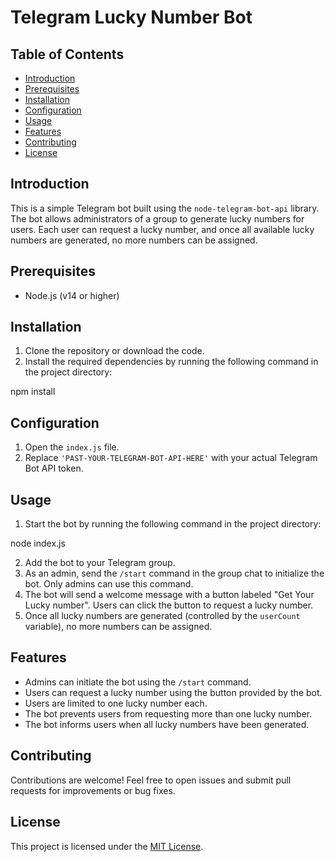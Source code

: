 # Telegram Lucky Number Bot

## Table of Contents

- [Introduction](#introduction)
- [Prerequisites](#prerequisites)
- [Installation](#installation)
- [Configuration](#configuration)
- [Usage](#usage)
- [Features](#features)
- [Contributing](#contributing)
- [License](#license)

## Introduction

This is a simple Telegram bot built using the `node-telegram-bot-api` library. The bot allows administrators of a group to generate lucky numbers for users. Each user can request a lucky number, and once all available lucky numbers are generated, no more numbers can be assigned.

## Prerequisites

- Node.js (v14 or higher)

## Installation

1. Clone the repository or download the code.
2. Install the required dependencies by running the following command in the project directory:

npm install


## Configuration

1. Open the `index.js` file.
2. Replace `'PAST-YOUR-TELEGRAM-BOT-API-HERE'` with your actual Telegram Bot API token.

## Usage

1. Start the bot by running the following command in the project directory:

node index.js


2. Add the bot to your Telegram group.
3. As an admin, send the `/start` command in the group chat to initialize the bot. Only admins can use this command.
4. The bot will send a welcome message with a button labeled "Get Your Lucky number". Users can click the button to request a lucky number.
5. Once all lucky numbers are generated (controlled by the `userCount` variable), no more numbers can be assigned.

## Features

- Admins can initiate the bot using the `/start` command.
- Users can request a lucky number using the button provided by the bot.
- Users are limited to one lucky number each.
- The bot prevents users from requesting more than one lucky number.
- The bot informs users when all lucky numbers have been generated.

## Contributing

Contributions are welcome! Feel free to open issues and submit pull requests for improvements or bug fixes.

## License

This project is licensed under the [MIT License](LICENSE).
